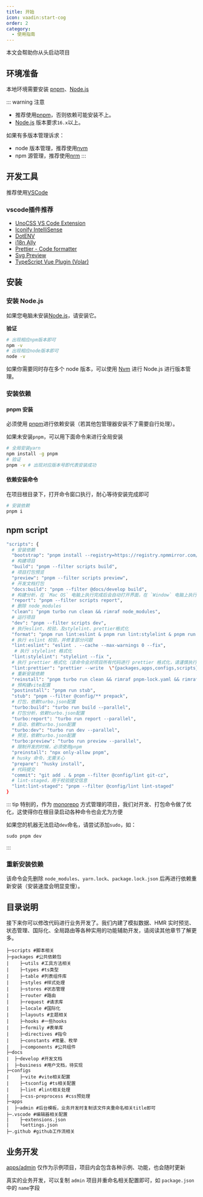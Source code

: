 ```yaml
---
title: 开始
icon: vaadin:start-cog
order: 2
category:
  - 使用指南
---
```


本文会帮助你从头启动项目

## 环境准备

本地环境需要安装 [pnpm](https://pnpm.io/)、[Node.js](http://nodejs.org/)

::: warning 注意
- 推荐使用[pnpm](https://pnpm.io/)，否则依赖可能安装不上。
- [Node.js](http://nodejs.org/) 版本要求`16.x`以上。

如果有多版本管理诉求：
- node 版本管理，推荐使用[nvm](https://github.com/nvm-sh/nvm)
- npm 源管理，推荐使用[nrm](https://github.com/Pana/nrm)
:::


## 开发工具
推荐使用[VSCode](https://code.visualstudio.com/)

### vscode插件推荐
- [UnoCSS VS Code Extension](https://unocss.dev/integrations/vscode)
- [Iconify IntelliSense](https://marketplace.visualstudio.com/items?itemName=antfu.iconify)
- [DotENV](https://marketplace.visualstudio.com/items?itemName=mikestead.dotenv)
- [i18n Ally](https://marketplace.visualstudio.com/items?itemName=Lokalise.i18n-ally)
- [Prettier - Code formatter](https://marketplace.visualstudio.com/items?itemName=esbenp.prettier-vscode)
- [Svg Preview](https://marketplace.visualstudio.com/items?itemName=SimonSiefke.svg-preview)
- [TypeScript Vue Plugin (Volar)](https://marketplace.visualstudio.com/items?itemName=Vue.vscode-typescript-vue-plugin)

## 安装

### 安装 Node.js

如果您电脑未安装[Node.js](https://nodejs.org/en/)，请安装它。

**验证**

```bash
# 出现相应npm版本即可
npm -v
# 出现相应node版本即可
node -v
```

如果你需要同时存在多个 node 版本，可以使用 [Nvm](https://github.com/nvm-sh/nvm) 进行 Node.js 进行版本管理。

### 安装依赖

#### pnpm 安装

必须使用 [pnpm](https://pnpm.io/)进行依赖安装（若其他包管理器安装不了需要自行处理）。

如果未安装`pnpm`，可以用下面命令来进行全局安装

```bash
# 全局安装yarn
npm install -g pnpm
# 验证
pnpm -v # 出现对应版本号即代表安装成功
```

#### 依赖安装命令

在项目根目录下，打开命令窗口执行，耐心等待安装完成即可

```bash
# 安装依赖
pnpm i
```

## npm script

```bash
"scripts": {
  # 安装依赖
  "bootstrap": "pnpm install --registry=https://registry.npmmirror.com/",
  # 构建项目
  "build": "pnpm --filter scripts build",
  # 项目打包预览
  "preview": "pnpm --filter scripts preview",
  # 开发文档打包
  "docs:build": "pnpm --filter @docs/develop build",
  # 构建分析，在 `Mac OS` 电脑上执行完成后会自动打开界面，在 `Window` 电脑上执行完成后需要打开 `./build/.cache/stats.html` 查看
  "report": "pnpm --filter scripts report",
  # 删除 node_modules
  "clean": "pnpm turbo run clean && rimraf node_modules",
  # 运行项目
  "dev": "pnpm --filter scripts dev",
  # 执行eslint、校验，及stylelint、prettier格式化
  "format": "pnpm run lint:eslint & pnpm run lint:stylelint & pnpm run lint:prettier",
  # 执行 eslint 校验，并修复部分问题
  "lint:eslint": "eslint . --cache --max-warnings 0 --fix",
   # 执行 stylelint 格式化
  "lint:stylelint": "stylelint --fix ",
  # 执行 prettier 格式化（该命令会对项目所有代码进行 prettier 格式化，请谨慎执行）
  "lint:prettier": "prettier --write  \"{packages,apps,configs,scripts}/**/*.{js,json,ts,tsx,css,less,scss,vue,html,md}\"",
  # 重新安装依赖
  "reinstall": "pnpm turbo run clean && rimraf pnpm-lock.yaml && rimraf node_modules && npm run bootstrap",
  # 预构建vite配置
  "postinstall": "pnpm run stub",
  "stub": "pnpm --filter @config/** prepack",
  # 打包，依赖turbo.json配置
  "turbo:build": "turbo run build --parallel",
  # 打包分析，依赖turbo.json配置
  "turbo:report": "turbo run report --parallel",
  # 启动，依赖turbo.json配置
  "turbo:dev": "turbo run dev --parallel",
  # 预览，依赖turbo.json配置
  "turbo:preview": "turbo run preview --parallel",
  # 限制开发的时候，必须使用pnpm
  "preinstall": "npx only-allow pnpm",
  # husky 命令，无需关心
  "prepare": "husky install",
  # 代码提交
  "commit": "git add . & pnpm --filter @config/lint git-cz",
  # lint-staged，用于校验提交信息
  "lint:lint-staged": "pnpm --filter @config/lint lint-staged"
}
```

::: tip
特别的，作为 [monorepo](https://juejin.cn/post/7215886869199896637) 方式管理的项目，我们对开发、打包命令做了优化，这使得你在根目录启动各种命令也会尤为方便

如果您的机器无法启动`dev`命名，请尝试添加`sudo`，如：
```shell
sudo pnpm dev
```
:::

### 重新安装依赖
该命令会先删除 `node_modules`、`yarn.lock`、`package.lock.json` 后再进行依赖重新安装（安装速度会明显变慢）。


## 目录说明
接下来你可以修改代码进行业务开发了。我们内建了模拟数据、HMR 实时预览、状态管理、国际化、全局路由等各种实用的功能辅助开发，请阅读其他章节了解更多。

```shell
├─scripts #脚本相关
├─packages #公共依赖包
|    ├─utils #工具方法相关
|    ├─types #ts类型
|    ├─table #列表组件库
|    ├─styles #样式处理
|    ├─stores #状态管理
|    ├─router #路由
|    ├─request #请求库
|    ├─locale #国际化
|    ├─layouts #主题相关
|    ├─hooks #一些hooks
|    ├─formily #表单库
|    ├─directives #指令
|    ├─constants #常量、枚举
|    ├─components #公共组件
├─docs
|  ├─develop #开发文档
|  ├─business #用户文档，待实现
├─configs
|    ├─vite #vite相关配置
|    ├─tsconfig #ts相关配置
|    ├─lint #lint相关处理
|    ├─css-preprocess #css预处理
├─apps
|  ├─admin #后台模板，业务开发时复制该文件夹重命名相关title即可
├─.vscode #编辑器相关配置
|    ├─extensions.json
|    └settings.json
├─.github #github工作流相关
```

## 业务开发
[apps/admin](https://github.com/NoeyNoi/radical-admin/tree/main/apps/admin) 仅作为示例项目，项目内会包含各种示例、功能，也会随时更新

真实的业务开发，可以复制 `admin` 项目并重命名相关配置即可，如 `package.json`中的 `name`字段
